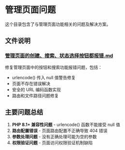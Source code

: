 # 管理页面问题

这个目录包含了与管理页面功能相关的问题及解决方案。

## 文件说明

### [管理页面的创建、搜索、状态选择按钮都报错.md](管理页面的创建、搜索、状态选择按钮都报错.md)
修复管理页面中的按钮和搜索功能报错问题，包括：
- urlencode() 传入 null 值警告修复
- 页面不存在错误解决
- 安全的 URL 编码函数实现
- 路由和文件路径问题修复

## 主要问题总结

1. **PHP 8.1+ 兼容性问题** - urlencode() 函数不能接受 null 值
2. **路由配置错误** - 页面路由配置不正确导致 404 错误
3. **参数处理问题** - 没有正确处理可能为空的参数
4. **权限验证问题** - 页面访问权限验证机制缺陷